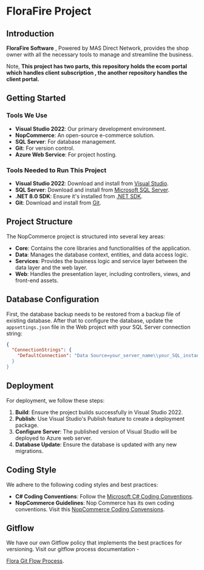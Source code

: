 # FloraFire Project

## Introduction

**FloraFire Software** , Powered by MAS Direct Network, provides the shop owner with all the necessary tools to manage and streamline the business. 

Note, **This project has two parts, this repository holds the ecom portal which handles  client subscription , the another repository handles the client portal.**


## Getting Started

### Tools We Use

- **Visual Studio 2022**: Our primary development environment.
- **NopCommerce**: An open-source e-commerce solution.
- **SQL Server**: For database management.
- **Git**: For version control.
- **Azure Web Service**: For project hosting.
### Tools Needed to Run This Project

- **Visual Studio 2022**: Download and install from [Visual Studio](https://visualstudio.microsoft.com/).
- **SQL Server**: Download and install from [Microsoft SQL Server](https://www.microsoft.com/en-us/sql-server/sql-server-downloads).
- **.NET 8.0 SDK**: Ensure it's installed from [.NET SDK](https://dotnet.microsoft.com/download/dotnet/8.0).
- **Git**: Download and install from [Git](https://git-scm.com/).

## Project Structure

The NopCommerce project is structured into several key areas:

- **Core**: Contains the core libraries and functionalities of the application.
- **Data**: Manages the database context, entities, and data access logic.
- **Services**: Provides the business logic and service layer between the data layer and the web layer.
- **Web**: Handles the presentation layer, including controllers, views, and front-end assets.

## Database Configuration

First, the  database backup needs to be restored from a backup file of existing database.
After that to configure the database, update the `appsettings.json` file in the Web project with your SQL Server connection string:

```json
{
  "ConnectionStrings": {
    "DefaultConnection": "Data Source=your_server_name\\your_SQL_instance_name;Initial Catalog=your_database_name;Integrated Security=True;Persist Security Info=False;Trust Server Certificate=True""
  }
}
```
## Deployment

For deployment, we follow these steps:

1. **Build**: Ensure the project builds successfully in Visual Studio 2022.
2. **Publish**: Use Visual Studio's Publish feature to create a deployment package.
3. **Configure Server**: The published version of Visual Studio will be deployed to Azure web server.
4. **Database Update**: Ensure the database is updated with any new migrations.

## Coding Style

We adhere to the following coding styles and best practices:

- **C# Coding Conventions**: Follow the [Microsoft C# Coding Conventions](https://docs.microsoft.com/en-us/dotnet/csharp/fundamentals/coding-style/coding-conventions).
- **NopCommerce Guidelines**: Nop Commerce has its own coding conventions. Visit this [NopCommerce Coding Convensions](https://docs.nopcommerce.com/en/developer/tutorials/coding-standards.html).
## Gitflow

We have our own Gitflow policy that implements the best practices for versioning. Visit our gitflow process documentation -

[Flora Git Flow Process](VERSION_CONTROL_AND_RELEASE.md).
